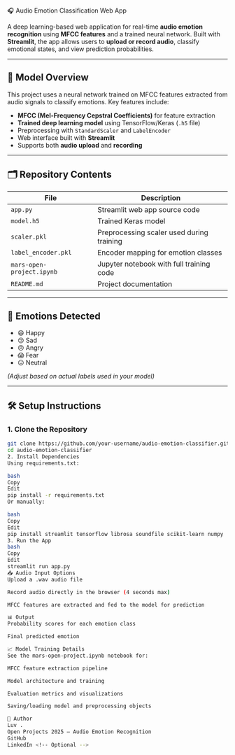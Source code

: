  🎧 Audio Emotion Classification Web App

A deep learning-based web application for real-time **audio emotion recognition** using **MFCC features** and a trained neural network. Built with **Streamlit**, the app allows users to **upload or record audio**, classify emotional states, and view prediction probabilities.

---

## 🧠 Model Overview

This project uses a neural network trained on MFCC features extracted from audio signals to classify emotions. Key features include:

- **MFCC (Mel-Frequency Cepstral Coefficients)** for feature extraction  
- **Trained deep learning model** using TensorFlow/Keras (`.h5` file)  
- Preprocessing with `StandardScaler` and `LabelEncoder`  
- Web interface built with **Streamlit**  
- Supports both **audio upload** and **recording**

---

## 🗂️ Repository Contents

| File                   | Description                                      |
|------------------------|--------------------------------------------------|
| `app.py`               | Streamlit web app source code                    |
| `model.h5`             | Trained Keras model                              |
| `scaler.pkl`           | Preprocessing scaler used during training        |
| `label_encoder.pkl`    | Encoder mapping for emotion classes              |
| `mars-open-project.ipynb` | Jupyter notebook with full training code     |
| `README.md`            | Project documentation                            |

---

## 🎯 Emotions Detected

- 😄 Happy  
- 😢 Sad  
- 😠 Angry  
- 😱 Fear  
- 😐 Neutral  

*(Adjust based on actual labels used in your model)*

---

## 🛠️ Setup Instructions

### 1. Clone the Repository

```bash
git clone https://github.com/your-username/audio-emotion-classifier.git
cd audio-emotion-classifier
2. Install Dependencies
Using requirements.txt:

bash
Copy
Edit
pip install -r requirements.txt
Or manually:

bash
Copy
Edit
pip install streamlit tensorflow librosa soundfile scikit-learn numpy
3. Run the App
bash
Copy
Edit
streamlit run app.py
📥 Audio Input Options
Upload a .wav audio file

Record audio directly in the browser (4 seconds max)

MFCC features are extracted and fed to the model for prediction

📊 Output
Probability scores for each emotion class

Final predicted emotion

📈 Model Training Details
See the mars-open-project.ipynb notebook for:

MFCC feature extraction pipeline

Model architecture and training

Evaluation metrics and visualizations

Saving/loading model and preprocessing objects

👤 Author
Luv .
Open Projects 2025 — Audio Emotion Recognition
GitHub
LinkedIn <!-- Optional -->
